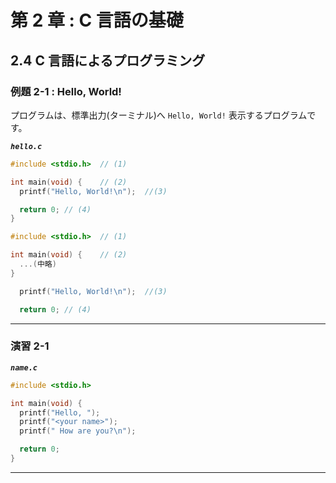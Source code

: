 # 第 2 章 : C 言語の基礎

## 2.4 C 言語によるプログラミング

### 例題 2-1 : Hello, World!

プログラムは、標準出力(ターミナル)へ `Hello, World!` 表示するプログラムです。

***`hello.c`***
``` c
#include <stdio.h>  // (1)

int main(void) {    // (2)
  printf("Hello, World!\n");  //(3)

  return 0; // (4)
}
```

```c
#include <stdio.h>  // (1)
```

```c
int main(void) {    // (2)
  ...(中略)
}
```

```c
  printf("Hello, World!\n");  //(3)
```

```c
  return 0; // (4)
```
---

### 演習 2-1 

***`name.c`***
``` c
#include <stdio.h>

int main(void) {
  printf("Hello, ");
  printf("<your name>");
  printf(" How are you?\n");

  return 0;
}
```
---